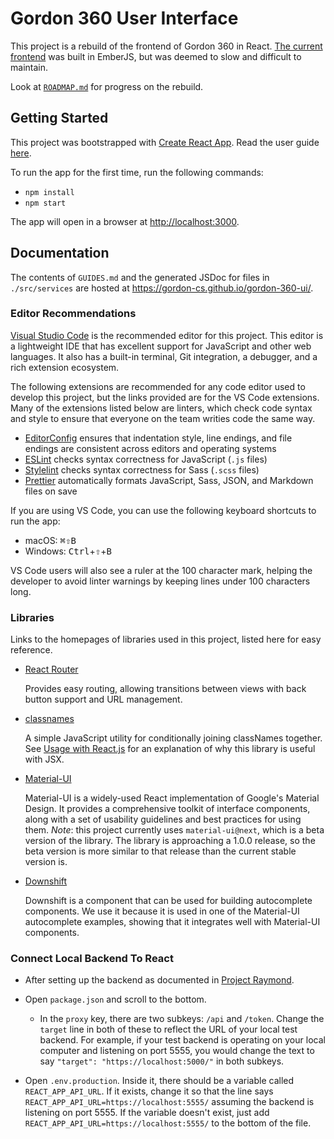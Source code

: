 # Gordon 360 User Interface

This project is a rebuild of the frontend of Gordon 360 in React. [The current frontend](https://github.com/gordon-cs/Project-Bernard/) was built in EmberJS, but was deemed to slow and difficult to maintain.

Look at [`ROADMAP.md`](https://github.com/gordon-cs/gordon-360-ui/blob/master/ROADMAP.md) for progress on the rebuild.

## Getting Started

This project was bootstrapped with [Create React App](https://github.com/facebookincubator/create-react-app). Read the user guide [here](https://github.com/facebookincubator/create-react-app/blob/master/packages/react-scripts/template/README.md).

To run the app for the first time, run the following commands:

* `npm install`
* `npm start`

The app will open in a browser at <http://localhost:3000>.

## Documentation

The contents of `GUIDES.md` and the generated JSDoc for files in `./src/services` are hosted at <https://gordon-cs.github.io/gordon-360-ui/>.

### Editor Recommendations

[Visual Studio Code](https://code.visualstudio.com/) is the recommended editor for this project. This editor is a lightweight IDE that has excellent support for JavaScript and other web languages. It also has a built-in terminal, Git integration, a debugger, and a rich extension ecosystem.

The following extensions are recommended for any code editor used to develop this project, but the links provided are for the VS Code extensions. Many of the extensions listed below are linters, which check code syntax and style to ensure that everyone on the team writies code the same way.

* [EditorConfig](https://marketplace.visualstudio.com/items?itemName=EditorConfig.EditorConfig) ensures that indentation style, line endings, and file endings are consistent across editors and operating systems
* [ESLint](https://marketplace.visualstudio.com/items?itemName=dbaeumer.vscode-eslint) checks syntax correctness for JavaScript (`.js` files)
* [Stylelint](https://marketplace.visualstudio.com/items?itemName=shinnn.stylelint) checks syntax correctness for Sass (`.scss` files)
* [Prettier](https://marketplace.visualstudio.com/items?itemName=esbenp.prettier-vscode) automatically formats JavaScript, Sass, JSON, and Markdown files on save

If you are using VS Code, you can use the following keyboard shortcuts to run the app:

* macOS: <kbd>⌘</kbd><kbd>⇧</kbd><kbd>B</kbd>
* Windows: <kbd>Ctrl</kbd>+<kbd>⇧</kbd>+<kbd>B</kbd>

VS Code users will also see a ruler at the 100 character mark, helping the developer to avoid linter warnings by keeping lines under 100 characters long.

### Libraries

Links to the homepages of libraries used in this project, listed here for easy reference.

* [React Router](https://reacttraining.com/react-router/web/guides/philosophy)

  Provides easy routing, allowing transitions between views with back button support and URL management.

* [classnames](https://github.com/JedWatson/classnames)

  A simple JavaScript utility for conditionally joining classNames together. See [Usage with React.js](https://github.com/JedWatson/classnames#usage-with-reactjs) for an explanation of why this library is useful with JSX.

* [Material-UI](https://material-ui-next.com)

  Material-UI is a widely-used React implementation of Google's Material Design. It provides a comprehensive toolkit of interface components, along with a set of usability guidelines and best practices for using them.
  _Note_: this project currently uses `material-ui@next`, which is a beta version of the library. The library is approaching a 1.0.0 release, so the beta version is more similar to that release than the current stable version is.

* [Downshift](https://github.com/paypal/downshift)

  Downshift is a component that can be used for building autocomplete components. We use it because it is used in one of the Material-UI autocomplete examples, showing that it integrates well with Material-UI components.

### Connect Local Backend To React

* After setting up the backend as documented in [Project Raymond](http://localhost:3000/static/js/C:/Users/Nathaniel.Rudenberg/Documents/gordon-360-ui/src/views/About/about.css).

* Open `package.json` and scroll to the bottom.

  * In the `proxy` key, there are two subkeys: `/api` and `/token`. Change the `target` line in both of these to reflect the URL of your local test backend. For example, if your test backend is operating on your local computer and listening on port 5555, you would change the text to say `"target": "https://localhost:5000/"` in both subkeys.

* Open `.env.production`. Inside it, there should be a variable called `REACT_APP_API_URL`. If it exists, change it so that the line says `REACT_APP_API_URL=https://localhost:5555/` assuming the backend is listening on port 5555. If the variable doesn't exist, just add `REACT_APP_API_URL=https://localhost:5555/` to the bottom of the file.
